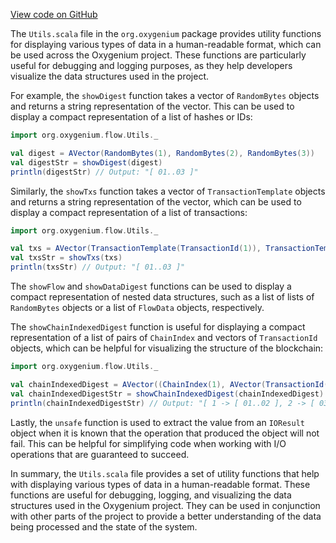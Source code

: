 [View code on GitHub](https://github.com/oxygenium/oxygenium/.autodoc/docs/json/flow/src/main/scala/org/oxygenium)

The `Utils.scala` file in the `org.oxygenium` package provides utility functions for displaying various types of data in a human-readable format, which can be used across the Oxygenium project. These functions are particularly useful for debugging and logging purposes, as they help developers visualize the data structures used in the project.

For example, the `showDigest` function takes a vector of `RandomBytes` objects and returns a string representation of the vector. This can be used to display a compact representation of a list of hashes or IDs:

```scala
import org.oxygenium.flow.Utils._

val digest = AVector(RandomBytes(1), RandomBytes(2), RandomBytes(3))
val digestStr = showDigest(digest)
println(digestStr) // Output: "[ 01..03 ]"
```

Similarly, the `showTxs` function takes a vector of `TransactionTemplate` objects and returns a string representation of the vector, which can be used to display a compact representation of a list of transactions:

```scala
import org.oxygenium.flow.Utils._

val txs = AVector(TransactionTemplate(TransactionId(1)), TransactionTemplate(TransactionId(2)), TransactionTemplate(TransactionId(3)))
val txsStr = showTxs(txs)
println(txsStr) // Output: "[ 01..03 ]"
```

The `showFlow` and `showDataDigest` functions can be used to display a compact representation of nested data structures, such as a list of lists of `RandomBytes` objects or a list of `FlowData` objects, respectively.

The `showChainIndexedDigest` function is useful for displaying a compact representation of a list of pairs of `ChainIndex` and vectors of `TransactionId` objects, which can be helpful for visualizing the structure of the blockchain:

```scala
import org.oxygenium.flow.Utils._

val chainIndexedDigest = AVector((ChainIndex(1), AVector(TransactionId(1), TransactionId(2))), (ChainIndex(2), AVector(TransactionId(3), TransactionId(4))))
val chainIndexedDigestStr = showChainIndexedDigest(chainIndexedDigest)
println(chainIndexedDigestStr) // Output: "[ 1 -> [ 01..02 ], 2 -> [ 03..04 ] ]"
```

Lastly, the `unsafe` function is used to extract the value from an `IOResult` object when it is known that the operation that produced the object will not fail. This can be helpful for simplifying code when working with I/O operations that are guaranteed to succeed.

In summary, the `Utils.scala` file provides a set of utility functions that help with displaying various types of data in a human-readable format. These functions are useful for debugging, logging, and visualizing the data structures used in the Oxygenium project. They can be used in conjunction with other parts of the project to provide a better understanding of the data being processed and the state of the system.
